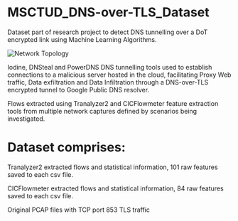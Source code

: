 # MSCTUD_DNS-over-TLS_Dataset

Dataset part of research project to detect DNS tunnelling over a DoT encrypted link using Machine Learning Algorithms.

![Network Topology](https://github.com/heff09/MSCTUD_DNS-over-TLS/assets/41806354/878bb0fc-f3d6-4b4a-bd3f-6dc2aef7052e)

Iodine, DNSteal and PowerDNS DNS tunnelling tools used to establish connections to a malicious server hosted in 
the cloud, facilitating Proxy Web traffic, Data exfiltration and Data Infiltration through a DNS-over-TLS encrypted tunnel to Google Public DNS resolver.

Flows extracted using Tranalyzer2 and CICFlowmeter feature extraction tools from multiple network captures defined by scenarios being investigated.

Dataset comprises:
==================
Tranalyzer2 extracted flows and statistical information, 101 raw features saved to each csv file.

CICFlowmeter extracted flows and statistical information, 84 raw features saved to each csv file.

Original PCAP files with TCP port 853 TLS traffic
